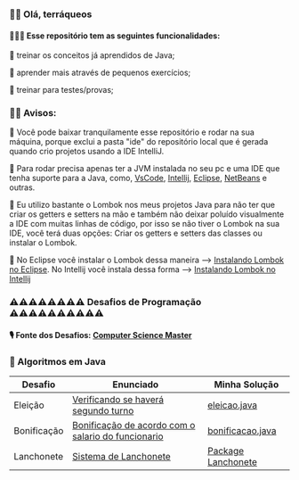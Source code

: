 ### 🖖🏻 Olá, terráqueos

#### 👩🏻‍💻 Esse repositório tem as seguintes funcionalidades:

🐫 treinar os conceitos já aprendidos de Java;

🐫 aprender mais através de pequenos exercícios;

🐫 treinar para testes/provas;

### 🧗‍♀️ Avisos:

🥁 Você pode baixar tranquilamente esse repositório e rodar na sua máquina, porque exclui a pasta "ide" do repositório local que é gerada quando crio projetos usando a IDE 
IntelliJ.

🥁 Para rodar precisa apenas ter a JVM instalada no seu pc e uma IDE que tenha suporte para a Java, como, [VsCode](https://code.visualstudio.com/), [Intellij](https://www.jetbrains.com/pt-br/idea/),
[Eclipse](https://www.eclipse.org/downloads/), [NetBeans](https://netbeans.apache.org/download/index.html) e outras.

🥁 Eu utilizo bastante o Lombok nos meus projetos Java para não ter que criar os getters e setters na mão
e também não deixar poluído visualmente a IDE com muitas linhas de código, por isso se não
tiver o Lombok na sua IDE, você terá duas opções: Criar os getters e setters das classes ou instalar o Lombok.

🥁 No Eclipse você instalar o Lombok dessa maneira --> [Instalando Lombok no Eclipse](https://dicasdejava.com.br/como-configurar-o-lombok-no-eclipse/). No Intellij você instala dessa forma --> [Instalando Lombok no Intellij](https://dicasdejava.com.br/como-configurar-o-lombok-no-intellij-idea/)


### ⚠️⚠️⚠️⚠️⚠️⚠️⚠️⚠️ Desafios de Programação ⚠️⚠️⚠️⚠️⚠️⚠️⚠️⚠️⚠️⚠

#### 🎙️ Fonte dos Desafios: [Computer Science Master](https://www.computersciencemaster.com.br/exercicios/) 

### 🔑 Algoritmos em Java

Desafio | Enunciado | Minha Solução
------- | --------- | ------------ |
Eleição | [Verificando se haverá segundo turno]() | [eleicao.java](https://github.com/srtapoe/exercitando-poo/tree/master/src/main/java/br/com/calculadora)   |
Bonificação | [Bonificação de acordo com o salario do funcionario](https://www.computersciencemaster.com.br/exercicios-construtores-e-sobrecarga/)  | [bonificacao.java](https://github.com/srtapoe/exercitando-poo/tree/master/src/main/java/br/com/construtores)  |
Lanchonete | [Sistema de Lanchonete](https://www.computersciencemaster.com.br/exercicio-sistema-de-lanchonete/) | [Package Lanchonete](https://github.com/srtapoe/exercitando-poo/tree/master/src/main/java/br/com/lanchonete)    |
